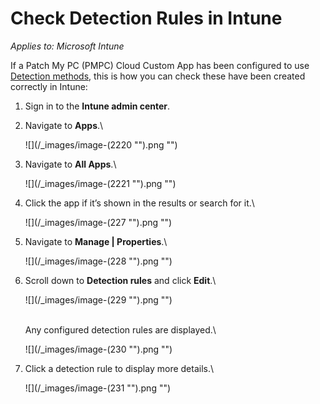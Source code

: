 # Check Detection Rules in Intune

_Applies to: Microsoft Intune_

If a Patch My PC (PMPC) Cloud Custom App has been configured to use [Detection methods](../../custom-apps/create-a-custom-app/#configure-native-detection-rules), this is how you can check these have been created correctly in Intune:

1. Sign in to the **Intune admin center**.
2.  Navigate to **Apps**.\


    ![](/_images/image-(2220 "").png "")


3.  Navigate to **All Apps**.\


    ![](/_images/image-(2221 "").png "")


4.  Click the app if it’s shown in the results or search for it.\


    ![](/_images/image-(227 "").png "")


5.  Navigate to **Manage | Properties**.\


    ![](/_images/image-(228 "").png "")


6.  Scroll down to **Detection rules** and click **Edit**.\


    ![](/_images/image-(229 "").png "")

    \
    Any configured detection rules are displayed.\


    ![](/_images/image-(230 "").png "")


7.  Click a detection rule to display more details.\


    ![](/_images/image-(231 "").png "")
